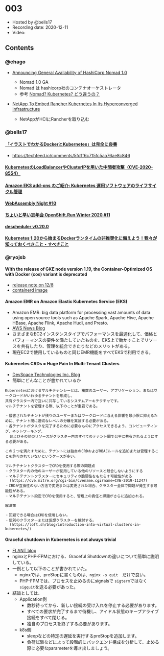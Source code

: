 # 003

- Hosted by @bells17
- Recording date: 2020-12-11
- Video:

## Contents

### @chago

- [Announcing General Availability of HashiCorp Nomad 1.0](https://www.hashicorp.com/blog/announcing-general-availability-of-hashicorp-nomad-1-0)
  - Nomad 1.0 GA
  - Nomad は hashicorp社のコンテナオーケストレータ
  - 参考 [Nomad? Kubernetes? どう違うの？](https://medium.com/hashicorp-engineering/nomad-kubernetes-%E3%81%AA%E3%81%AB%E3%81%8C%E9%81%95%E3%81%86%E3%81%AE-a3b1caf81d05)

- [NetApp To Embed Rancher Kubernetes In Its Hyperconverged Infrastructure](https://www.crn.com/news/cloud/netapp-to-embed-rancher-kubernetes-in-its-hyperconverged-infrastructure)
  - NetAppがHCIにRancherを取り込む

### @bells17

#### [「イラストでわかるDockerとKubernetes」は完全に良書](https://jaco.udcp.info/entry/2020/12/08/215058)

- https://techfeed.io/comments/5fd1f6c715fc5aa76ae8c846

#### [KubernetesのLoadBalancerやClusterIPを用いた中間者攻撃（CVE-2020-8554）](https://knqyf263.hatenablog.com/entry/2020/12/08/155720)

#### [Amazon EKS add-ons のご紹介: Kubernetes 運用ソフトウェアのライフサイクル管理](https://aws.amazon.com/jp/blogs/news/introducing-amazon-eks-add-ons-jp/)

#### [WebAssembly Night #10](https://youtu.be/HOAuzkGLVd8)

#### [ちょいと早い忘年会 OpenShift.Run Winter 2020 #11](https://openshift.connpass.com/event/191402/)

#### [descheduler v0.20.0](https://github.com/kubernetes-sigs/descheduler/releases/tag/v0.20.0)

#### [Kubernetes 1.20から始まるDockerランタイムの非推奨化に備えよう！我々が知っておくべきこと・すべきこと](https://thinkit.co.jp/article/18024)

### @ryojsb

#### With the release of GKE node version 1.19, the Container-Optimized OS with Docker (cos) variant is deprecated

- [release note on 12/8](https://cloud.google.com/kubernetes-engine/docs/release-notes#december_8_2020)
- [containerd image](https://cloud.google.com/kubernetes-engine/docs/concepts/using-containerd)

#### Amazon EMR on Amazon Elastic Kubernetes Service (EKS)
- Amazon EMR: big data platform for processing vast amounts of data using open source tools such as Apache Spark, Apache Hive, Apache HBase, Apache Flink, Apache Hudi, and Presto. 
- [AWS News Blog](https://aws.amazon.com/jp/blogs/aws/new-amazon-emr-on-amazon-elastic-kubernetes-service-eks/)
- さまざまなEC2インスタンスタイプでパフォーマンスを最適化して、価格とパフォーマンスの要件を満たしていたものを、EKS上で動かすことでリソースを共有したり、管理を統合できたりなどのメリットがある。
- 現在EC2で使用しているものと同じEMR機能をすべてEKSで利用できる。

#### Kubernetes CRDs = Huge Pain In Multi-Tenant Clusters
- [DevSpace Technologies Inc. Blog](https://medium.com/@loft-sh/kubernetes-crds-huge-pain-in-multi-tenant-clusters-a4b394ccd2d9)
- 簡単にどんなことが書かれているか

```
Kubernetesにおけるマルチテナンシーとは、複数のユーザー、アプリケーション、またはワークロードがいわゆるテナントを形成し、
共有クラスター内で互いに共存しているシステムアーキテクチャです。
マルチテナントを管理する際、以下のことが重要である。

・侵害されたテナントが残りのユーザーまたはワークロードに与える影響を最小限に抑えるために、テナント間に適切なレベルの分離を実装する必要がある。
・各テナントがタスクを完了するために必要なものにアクセスできるよう、コンピューティング、ネットワーキング、
  およびその他のリソースがクラスター内のすべてのテナント間で公平に共有されるようにする必要がある。

この２つを満たすために、テナントには独自のCRDおよびRBACルールを追加または管理することを許可されていないというケースが多い。

マルチテナントクラスターでCRDを使用する際の問題点
・クラスター内の他のユーザーが使用している他のリソースと競合しないようにする
・マルチテナントクラスターにセキュリティの脆弱性をもたらす可能性がある
  (https://cve.mitre.org/cgi-bin/cvename.cgi?name=CVE-2019-11247)
・CRDが互換性のない方法で変更または変更された場合、クラスター全体で問題が発生する可能性がある。
・マルチテナント設定でCRDを使用すると、管理上の責任と課題がさらに追加される。

解決策

・回避できる場合はCRDを使用しない。
・個別のクラスターまたは仮想クラスターを検討する。
  (https://loft.sh/blog/introduction-into-virtual-clusters-in-kubernetes/)
```

#### Graceful shutdown in Kubernetes is not always trivial
- [FLANT blog](https://medium.com/flant-com/kubernetes-graceful-shutdown-nginx-php-fpm-d5ab266963c2)
- nginxとPHP-FPMにおける、Graceful Shutdownの違いについて簡単に説明している。
- 一例として以下のことが書かれていた。
  - nginxでは、preStopに書くものは、`nginx -s quit`　だけで良い。
  - PHP-FPMでは、プロセスを止めるのにsignalsで `sigterm`ではなく`sigquit`を送る必要があった。
- 結論としては、
  - Application側
    - 数秒待ってから、新しい接続の受け入れを停止する必要があります。
    - すべての要求が完了するまで待機し、アイドル状態のキープアライブ接続をすべて閉じる。
    - 独自のプロセスを終了する必要があります。
  - k8s側
    - sleepなどの特定の遅延を実行するpreStopを追加します。
    - 負荷試験などによって段階的にバックエンド構成を分析して、止める際に必要なparameterを導き出しましょう。

